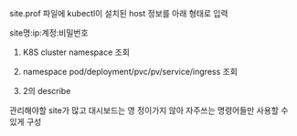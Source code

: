 site.prof 파일에 kubectl이 설치된 host 정보를 아래 형태로 입력

site명:ip:계정:비밀번호 

1. K8S cluster namespace 조회

2. namespace pod/deployment/pvc/pv/service/ingress 조회

3. 2의 describe 


관리해야할 site가 많고 대시보드는 영 정이가지 않아 자주쓰는 명령어들만 사용할 수 있게 구성 

